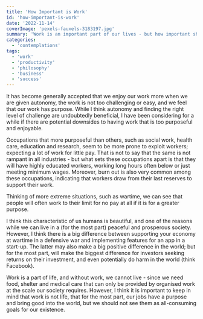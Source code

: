 ```yaml
---
title: 'How Important is Work'
id: 'how-important-is-work'
date: '2022-11-14'
coverImage: 'pexels-fauxels-3183197.jpg'
summary: 'Work is an important part of our lives - but how important should it be?'
categories:
  - 'contemplations'
tags:
  - 'work'
  - 'productivity'
  - 'philosophy'
  - 'business'
  - 'success'
---
```


It has become generally accepted that we enjoy our work more when we are given autonomy, the work is not too challenging or easy, and we feel that our work has purpose. While I think autonomy and finding the right level of challenge are undoubtedly beneficial, I have been considering for a while if there are potential downsides to having work that is too purposeful and enjoyable.

Occupations that more purposeful than others, such as social work, health care, education and research, seem to be more prone to exploit workers; expecting a lot of work for little pay. That is not to say that the same is not rampant in all industries - but what sets these occupations apart is that they will have highly educated workers, working long hours often below or just meeting minimum wages. Moreover, burn out is also very common among these occupations, indicating that workers draw from their last reserves to support their work.

Thinking of more extreme situations, such as wartime, we can see that people will often work to their limit for no pay at all if it is for a greater purpose.

I think this characteristic of us humans is beautiful, and one of the reasons while we can live in a (for the most part) peaceful and prosperous society. However, I think there is a big difference between supporting your economy at wartime in a defensive war and implementing features for an app in a start-up. The latter may also make a big positive difference in the world; but for the most part, will make the biggest difference for investors seeking returns on their investment, and even potentially do harm in the world (think Facebook).

Work is a part of life, and without work, we cannot live - since we need food, shelter and medical care that can only be provided by organised work at the scale our society requires. However, I think it is important to keep in mind that work is not life, that for the most part, our jobs have a purpose and bring good into the world, but we should not see them as all-consuming goals for our existence.
